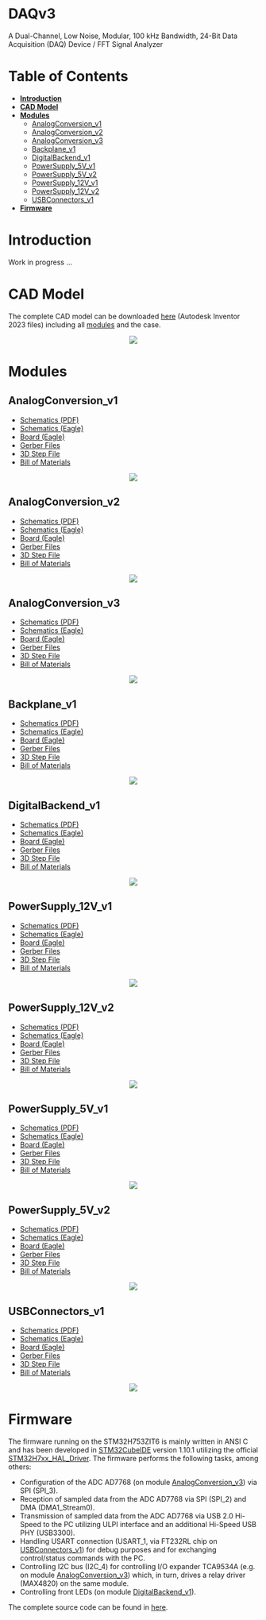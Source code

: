 # DAQv3
A Dual-Channel, Low Noise, Modular, 100 kHz Bandwidth, 24-Bit Data Acquisition (DAQ) Device / FFT Signal Analyzer

# Table of Contents

- **[Introduction](#introduction)**
- **[CAD Model](#cad-model)**
- **[Modules](#modules)**
  - [AnalogConversion_v1](#AnalogConversion_v1)
  - [AnalogConversion_v2](#AnalogConversion_v2)
  - [AnalogConversion_v3](#AnalogConversion_v3)
  - [Backplane_v1](#Backplane_v1)
  - [DigitalBackend_v1](#DigitalBackend_v1)
  - [PowerSupply_5V_v1](#PowerSupply_5V_v1)
  - [PowerSupply_5V_v2](#PowerSupply_5V_v2)
  - [PowerSupply_12V_v1](#PowerSupply_12V_v1)
  - [PowerSupply_12V_v2](#PowerSupply_12V_v2)
  - [USBConnectors_v1](#USBConnectors_v1)
- **[Firmware](#firmware)**

# Introduction

Work in progress ...


# CAD Model

The complete CAD model can be downloaded <a href="https://github.com/yildi1337/DAQv3/tree/main/cad_complete/inventor">here</a> (Autodesk Inventor 2023 files) including all <a href="#modules">modules</a> and the case.

<p align="center">
    <img src="https://github.com/yildi1337/DAQv3/blob/main/cad_complete/DAQ_v3.png" />
</p>


# Modules

## AnalogConversion_v1

- [Schematics (PDF)](https://github.com/yildi1337/DAQv3/blob/main/schematics/AnalogConversion_v1_Schematics.pdf)
- [Schematics (Eagle)](https://github.com/yildi1337/DAQv3/blob/main/eagle/AnalogConversion_v1.sch)
- [Board (Eagle)](https://github.com/yildi1337/DAQv3/blob/main/eagle/AnalogConversion_v1.brd)
- [Gerber Files](https://github.com/yildi1337/DAQv3/blob/main/pcb_gerber/AnalogConversion_v1_2022-03-20.zip)
- [3D Step File](https://github.com/yildi1337/DAQv3/blob/main/cad_modules_step/AnalogConversion_v1.step)
- [Bill of Materials](https://github.com/yildi1337/DAQv3/blob/main/pcb_bom/BOM_AnalogConversion_v1.txt)

<p align="center">
    <img src="https://github.com/yildi1337/DAQv3/blob/main/cad_modules_pictures/AnalogConversion_v1.png" />
</p>

## AnalogConversion_v2

- [Schematics (PDF)](https://github.com/yildi1337/DAQv3/blob/main/schematics/AnalogConversion_v2_Schematics.pdf)
- [Schematics (Eagle)](https://github.com/yildi1337/DAQv3/blob/main/eagle/AnalogConversion_v2.sch)
- [Board (Eagle)](https://github.com/yildi1337/DAQv3/blob/main/eagle/AnalogConversion_v2.brd)
- [Gerber Files](https://github.com/yildi1337/DAQv3/blob/main/pcb_gerber/AnalogConversion_v2_2022-05-25.zip)
- [3D Step File](https://github.com/yildi1337/DAQv3/blob/main/cad_modules_step/AnalogConversion_v2.step)
- [Bill of Materials](https://github.com/yildi1337/DAQv3/blob/main/pcb_bom/BOM_AnalogConversion_v2.txt)

<p align="center">
    <img src="https://github.com/yildi1337/DAQv3/blob/main/cad_modules_pictures/AnalogConversion_v2.png" />
</p>

## AnalogConversion_v3

- [Schematics (PDF)](https://github.com/yildi1337/DAQv3/blob/main/schematics/AnalogConversion_v3_Schematics.pdf)
- [Schematics (Eagle)](https://github.com/yildi1337/DAQv3/blob/main/eagle/AnalogConversion_v3.sch)
- [Board (Eagle)](https://github.com/yildi1337/DAQv3/blob/main/eagle/AnalogConversion_v3.brd)
- [Gerber Files](https://github.com/yildi1337/DAQv3/blob/main/pcb_gerber/AnalogConversion_v3_2022-07-25.zip)
- [3D Step File](https://github.com/yildi1337/DAQv3/blob/main/cad_modules_step/AnalogConversion_v3.step)
- [Bill of Materials](https://github.com/yildi1337/DAQv3/blob/main/pcb_bom/BOM_AnalogConversion_v3.txt)

<p align="center">
    <img src="https://github.com/yildi1337/DAQv3/blob/main/cad_modules_pictures/AnalogConversion_v3.png" />
</p>

## Backplane_v1

- [Schematics (PDF)](https://github.com/yildi1337/DAQv3/blob/main/schematics/Backplane_v1_Schematics.pdf)
- [Schematics (Eagle)](https://github.com/yildi1337/DAQv3/blob/main/eagle/Backplane_v1.sch)
- [Board (Eagle)](https://github.com/yildi1337/DAQv3/blob/main/eagle/Backplane_v1.brd)
- [Gerber Files](https://github.com/yildi1337/DAQv3/blob/main/pcb_gerber/Backplane_v1_2022-03-20.zip)
- [3D Step File](https://github.com/yildi1337/DAQv3/blob/main/cad_modules_step/Backplane_v1.step)
- [Bill of Materials](https://github.com/yildi1337/DAQv3/blob/main/pcb_bom/BOM_Backplane_v1.txt)

<p align="center">
    <img src="https://github.com/yildi1337/DAQv3/blob/main/cad_modules_pictures/Backplane_v1.png" />
</p>

## DigitalBackend_v1

- [Schematics (PDF)](https://github.com/yildi1337/DAQv3/blob/main/schematics/DigitalBackend_v1_Schematics.pdf)
- [Schematics (Eagle)](https://github.com/yildi1337/DAQv3/blob/main/eagle/DigitalBackend_v1.sch)
- [Board (Eagle)](https://github.com/yildi1337/DAQv3/blob/main/eagle/DigitalBackend_v1.brd)
- [Gerber Files](https://github.com/yildi1337/DAQv3/blob/main/pcb_gerber/DigitalBackend_v1_2022-03-20.zip)
- [3D Step File](https://github.com/yildi1337/DAQv3/blob/main/cad_modules_step/DigitalBackend_v1.step)
- [Bill of Materials](https://github.com/yildi1337/DAQv3/blob/main/pcb_bom/BOM_DigitalBackend_v1.txt)

<p align="center">
    <img src="https://github.com/yildi1337/DAQv3/blob/main/cad_modules_pictures/DigitalBackend_v1.png" />
</p>

## PowerSupply_12V_v1

- [Schematics (PDF)](https://github.com/yildi1337/DAQv3/blob/main/schematics/PowerSupply_12V_v1_Schematics.pdf)
- [Schematics (Eagle)](https://github.com/yildi1337/DAQv3/blob/main/eagle/PowerSupply_12V_v1.sch)
- [Board (Eagle)](https://github.com/yildi1337/DAQv3/blob/main/eagle/PowerSupply_12V_v1.brd)
- [Gerber Files](https://github.com/yildi1337/DAQv3/blob/main/pcb_gerber/PowerSupply_12V_v1_2022-03-20.zip)
- [3D Step File](https://github.com/yildi1337/DAQv3/blob/main/cad_modules_step/PowerSupply_12V_v1.step)
- [Bill of Materials](https://github.com/yildi1337/DAQv3/blob/main/pcb_bom/BOM_PowerSupply_12V_v1.txt)

<p align="center">
    <img src="https://github.com/yildi1337/DAQv3/blob/main/cad_modules_pictures/PowerSupply_12V_v1.png" />
</p>

## PowerSupply_12V_v2

- [Schematics (PDF)](https://github.com/yildi1337/DAQv3/blob/main/schematics/PowerSupply_12V_v2_Schematics.pdf)
- [Schematics (Eagle)](https://github.com/yildi1337/DAQv3/blob/main/eagle/PowerSupply_12V_v2.sch)
- [Board (Eagle)](https://github.com/yildi1337/DAQv3/blob/main/eagle/PowerSupply_12V_v2.brd)
- [Gerber Files](https://github.com/yildi1337/DAQv3/blob/main/pcb_gerber/PowerSupply_12V_v2_2022-05-25.zip)
- [3D Step File](https://github.com/yildi1337/DAQv3/blob/main/cad_modules_step/PowerSupply_12V_v2.step)
- [Bill of Materials](https://github.com/yildi1337/DAQv3/blob/main/pcb_bom/BOM_PowerSupply_12V_v2.txt)

<p align="center">
    <img src="https://github.com/yildi1337/DAQv3/blob/main/cad_modules_pictures/PowerSupply_12V_v2.png" />
</p>

## PowerSupply_5V_v1

- [Schematics (PDF)](https://github.com/yildi1337/DAQv3/blob/main/schematics/PowerSupply_5V_v1_Schematics.pdf)
- [Schematics (Eagle)](https://github.com/yildi1337/DAQv3/blob/main/eagle/PowerSupply_5V_v1.sch)
- [Board (Eagle)](https://github.com/yildi1337/DAQv3/blob/main/eagle/PowerSupply_5V_v1.brd)
- [Gerber Files](https://github.com/yildi1337/DAQv3/blob/main/pcb_gerber/PowerSupply_5V_v1_2022-03-20.zip)
- [3D Step File](https://github.com/yildi1337/DAQv3/blob/main/cad_modules_step/PowerSupply_5V_v1.step)
- [Bill of Materials](https://github.com/yildi1337/DAQv3/blob/main/pcb_bom/BOM_PowerSupply_5V_v1.txt)

<p align="center">
    <img src="https://github.com/yildi1337/DAQv3/blob/main/cad_modules_pictures/PowerSupply_5V_v1.png" />
</p>

## PowerSupply_5V_v2

- [Schematics (PDF)](https://github.com/yildi1337/DAQv3/blob/main/schematics/PowerSupply_5V_v2_Schematics.pdf)
- [Schematics (Eagle)](https://github.com/yildi1337/DAQv3/blob/main/eagle/PowerSupply_5V_v2.sch)
- [Board (Eagle)](https://github.com/yildi1337/DAQv3/blob/main/eagle/PowerSupply_5V_v2.brd)
- [Gerber Files](https://github.com/yildi1337/DAQv3/blob/main/pcb_gerber/PowerSupply_5V_v2_2022-05-25.zip)
- [3D Step File](https://github.com/yildi1337/DAQv3/blob/main/cad_modules_step/PowerSupply_5V_v2.step)
- [Bill of Materials](https://github.com/yildi1337/DAQv3/blob/main/pcb_bom/BOM_PowerSupply_5V_v2.txt)

<p align="center">
    <img src="https://github.com/yildi1337/DAQv3/blob/main/cad_modules_pictures/PowerSupply_5V_v2.png" />
</p>


## USBConnectors_v1

- [Schematics (PDF)](https://github.com/yildi1337/DAQv3/blob/main/schematics/USBConnectors_v1_Schematics.pdf)
- [Schematics (Eagle)](https://github.com/yildi1337/DAQv3/blob/main/eagle/USBConnectors_v1.sch)
- [Board (Eagle)](https://github.com/yildi1337/DAQv3/blob/main/eagle/USBConnectors_v1.brd)
- [Gerber Files](https://github.com/yildi1337/DAQv3/blob/main/pcb_gerber/USBConnectors_v1_2022-03-14.zip)
- [3D Step File](https://github.com/yildi1337/DAQv3/blob/main/cad_modules_step/USBConnectors_v1.step)
- [Bill of Materials](https://github.com/yildi1337/DAQv3/blob/main/pcb_bom/BOM_USBConnectors_v1.txt)

<p align="center">
    <img src="https://github.com/yildi1337/DAQv3/blob/main/cad_modules_pictures/USBConnectors_v1.png" />
</p>

# Firmware

The firmware running on the STM32H753ZIT6 is mainly written in ANSI C and has been developed in <a href="https://www.st.com/en/development-tools/stm32cubeide.html">STM32CubeIDE</a> version 1.10.1 utilizing the official <a href="https://github.com/STMicroelectronics/stm32h7xx_hal_driver">STM32H7xx_HAL_Driver</a>. The firmware performs the following tasks, among others:

- Configuration of the ADC AD7768 (on module <a href="#AnalogConversion_v3">AnalogConversion_v3</a>) via SPI (SPI_3).
- Reception of sampled data from the ADC AD7768 via SPI (SPI_2) and DMA (DMA1_Stream0).
- Transmission of sampled data from the ADC AD7768 via USB 2.0 Hi-Speed to the PC utilizing ULPI interface and an additional Hi-Speed USB PHY (USB3300).
- Handling USART connection (USART_1, via FT232RL chip on <a href="#USBConnectors_v1">USBConnectors_v1</a>) for debug purposes and for exchanging control/status commands with the PC.
- Controlling I2C bus (I2C_4) for controlling I/O expander TCA9534A (e.g. on module <a href="#AnalogConversion_v3">AnalogConversion_v3</a>) which, in turn, drives a relay driver (MAX4820) on the same module.
- Controlling front LEDs (on module <a href="#DigitalBackend_v1">DigitalBackend_v1</a>).

The complete source code can be found in <a href="https://github.com/yildi1337/DAQv3/tree/main/firmware">here</a>.